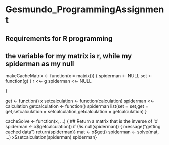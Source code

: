 # Gesmundo_ProgrammingAssignment
## Requirements for R programming
## the variable for my matrix is r, while my spiderman as my null

makeCacheMatrix <- function(x = matrix()) {
spiderman <- NULL
set <- function(g) {
r <<- g
spiderman <<- NULL
        
        
}
        
get <- function() x
setcalculation <- function(calculation) spiderman <<- calculation
getcalculation <- function() spiderman
list(set = set,get = get,setcalculation = setcalculation,getcalculation = getcalculation)
}





cacheSolve <- function(x, ...) {
        ## Return a matrix that is the inverse of 'x'
spiderman <- x$getcalculation()
if (!is.null(spiderman)) {
message("getting cached data")
return(spiderman)}
mat <- x$get()
spiderman <- solve(mat, ...)
x$setcalculation(spiderman)
spiderman}
